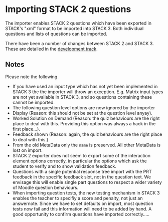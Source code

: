 # Importing STACK 2 questions

The importer enables STACK 2 questions which have been exported in STACK's "xml" format to be imported into STACK 3.  Both individual questions and lists of questions can be imported.

There have been a number of changes between STACK 2 and STACK 3.  These are detailed in the [development track](Development_track.md).

## Notes

Please note the following.

* If you have used an input type which has not yet been implemented in STACK 3 the the importer will throw an exception.  E.g. Matrix input types are not yet available in STACK 3, and so questions containing these cannot be imported.
* The following question level options are now ignored by the importer
 * Display (Reason: this should not be set at the question level anyay).
 * Worked Solution on Demand (Reason: the quiz behaviours are the right place to deal with this.  Providing this option was always a hack in the first place...).
 * Feedback shown (Reason: again, the quiz behaviours are the right place to deal with this.)
* From the old MetaData only the `name` is preserved.  All other MetaData is lost on import.
* STACK 2 exporter does not seem to export some of the interaction element options correctly, in particular the options which ask the student to verify and to show validation feedback.
* Questions with a single potential response tree import with the PRT feedback in the specific feedback slot, not in the question text.  We envisage this will enable single part questions to respect a wider variety of Moodle question behaviours.
* When importing question tests, the new testing mechanism in STACK 3 enables the teacher to specifiy a score and penalty, not just an answernote.  Since we have to set defaults on import, most question tests now fail and this information will need to be added by hand.  A good opportunity to confirm questions have imported correctly.....

